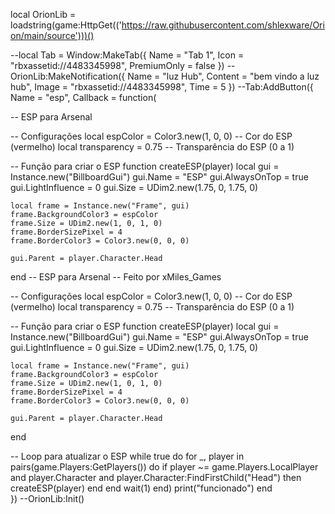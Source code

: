 local OrionLib = loadstring(game:HttpGet(('https://raw.githubusercontent.com/shlexware/Orion/main/source')))()

--local Tab = Window:MakeTab({
	Name = "Tab 1",
	Icon = "rbxassetid://4483345998",
	PremiumOnly = false
})
--OrionLib:MakeNotification({
	Name = "luz Hub",
	Content = "bem vindo a luz hub",
	Image = "rbxassetid://4483345998",
	Time = 5
})
--Tab:AddButton({
	Name = "esp",
	Callback = function(

-- ESP para Arsenal

-- Configurações
local espColor = Color3.new(1, 0, 0) -- Cor do ESP (vermelho)
local transparency = 0.75 -- Transparência do ESP (0 a 1)

-- Função para criar o ESP
function createESP(player)
    local gui = Instance.new("BillboardGui")
    gui.Name = "ESP"
    gui.AlwaysOnTop = true
    gui.LightInfluence = 0
    gui.Size = UDim2.new(1.75, 0, 1.75, 0)

    local frame = Instance.new("Frame", gui)
    frame.BackgroundColor3 = espColor
    frame.Size = UDim2.new(1, 0, 1, 0)
    frame.BorderSizePixel = 4
    frame.BorderColor3 = Color3.new(0, 0, 0)

    gui.Parent = player.Character.Head
end
-- ESP para Arsenal
-- Feito por xMiles_Games

-- Configurações
local espColor = Color3.new(1, 0, 0) -- Cor do ESP (vermelho)
local transparency = 0.75 -- Transparência do ESP (0 a 1)

-- Função para criar o ESP
function createESP(player)
    local gui = Instance.new("BillboardGui")
    gui.Name = "ESP"
    gui.AlwaysOnTop = true
    gui.LightInfluence = 0
    gui.Size = UDim2.new(1.75, 0, 1.75, 0)

    local frame = Instance.new("Frame", gui)
    frame.BackgroundColor3 = espColor
    frame.Size = UDim2.new(1, 0, 1, 0)
    frame.BorderSizePixel = 4
    frame.BorderColor3 = Color3.new(0, 0, 0)

    gui.Parent = player.Character.Head
end

-- Loop para atualizar o ESP
while true do
    for _, player in pairs(game.Players:GetPlayers()) do
        if player ~= game.Players.LocalPlayer and player.Character and player.Character:FindFirstChild("Head") then
            createESP(player)
        end
    end
    wait(1) end)
      		print("funcionado")
  	end    
})
--OrionLib:Init()
